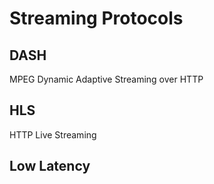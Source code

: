 # Streaming Protocols

## DASH

MPEG Dynamic Adaptive Streaming over HTTP

## HLS

HTTP Live Streaming

## Low Latency